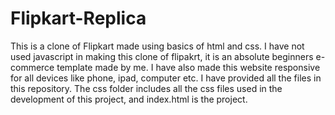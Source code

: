 # Flipkart-Replica
This is a clone of Flipkart made using basics of html and css.
I have not used javascript in making this clone of flipakrt, it is an absolute beginners e-commerce template made by me.
I have also made this website responsive for all devices like phone, ipad, computer etc.
I have provided all the files in this repository.
The css folder includes all the css files used in the development of this project, and index.html is the project.
